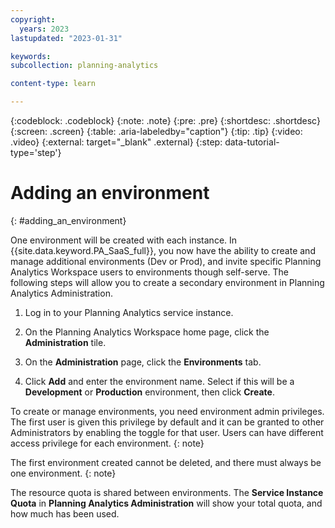 ```yaml
---
copyright:
  years: 2023
lastupdated: "2023-01-31"

keywords:
subcollection: planning-analytics

content-type: learn

---
```


{:codeblock: .codeblock}
{:note: .note}
{:pre: .pre}
{:shortdesc: .shortdesc}
{:screen: .screen}
{:table: .aria-labeledby="caption"}
{:tip: .tip}
{:video: .video}
{:external: target="_blank" .external}
{:step: data-tutorial-type='step'}

# Adding an environment
{: #adding_an_environment}

One environment will be created with each instance. In {{site.data.keyword.PA_SaaS_full}}, you now have the ability to create and manage additional environments (Dev or Prod), and invite specific Planning Analytics Workspace users to environments though self-serve. The following steps will allow you to create a secondary environment in Planning Analytics Administration.

1. Log in to your Planning Analytics service instance.

2. On the Planning Analytics Workspace home page, click the **Administration** tile.

3. On the **Administration** page, click the **Environments** tab.

4. Click **Add** and enter the environment name. Select if this will be a **Development** or **Production** environment, then click **Create**.

To create or manage environments, you need environment admin privileges. The first user is given this privilege by default and it can be granted to other Administrators by enabling the toggle for that user. Users can have different access privilege for each environment.
{: note}

The first environment created cannot be deleted, and there must always be one environment.
{: note}

The resource quota is shared between environments. The **Service Instance Quota** in **Planning Analytics Administration** will show your total quota, and how much has been used.
